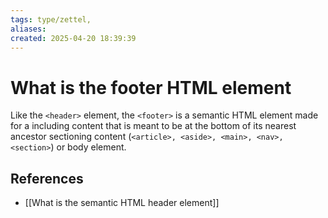 ```yaml
---
tags: type/zettel, 
aliases: 
created: 2025-04-20 18:39:39
---
```

# What is the footer HTML element

Like the `<header>` element, the `<footer>` is a semantic HTML element made for a including content that is meant to be at the bottom of its nearest ancestor sectioning content (`<article>, <aside>, <main>, <nav>, <section>`) or body element. 


## References

- [[What is the semantic HTML header element]]